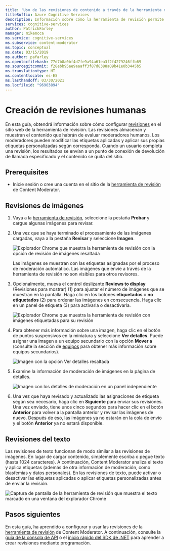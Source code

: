 ```yaml
---
title: 'Uso de las revisiones de contenido a través de la herramienta de revisión: Content Moderator'
titleSuffix: Azure Cognitive Services
description: Información sobre cómo la herramienta de revisión permite a los moderadores humanos revisar imágenes en un portal web.
services: cognitive-services
author: PatrickFarley
manager: mikemcca
ms.service: cognitive-services
ms.subservice: content-moderator
ms.topic: conceptual
ms.date: 03/15/2019
ms.author: pafarley
ms.openlocfilehash: 77d7b8a0bf4d7fe9a94a61ea3f2f4279246ffb69
ms.sourcegitcommit: f28ebb95ae9aaaff3f87d8388a09b41e0b3445b5
ms.translationtype: HT
ms.contentlocale: es-ES
ms.lasthandoff: 03/30/2021
ms.locfileid: "96903894"
---
```

# <a name="create-human-reviews"></a>Creación de revisiones humanas

En esta guía, obtendrá información sobre cómo configurar [revisiones](../review-api.md#reviews) en el sitio web de la herramienta de revisión. Las revisiones almacenan y muestran el contenido que habrán de evaluar moderadores humanos. Los moderadores pueden modificar las etiquetas aplicadas y aplicar sus propias etiquetas personalizadas según corresponda. Cuando un usuario completa una revisión, los resultados se envían a un punto de conexión de devolución de llamada especificado y el contenido se quita del sitio.

## <a name="prerequisites"></a>Prerequisites

- Inicie sesión o cree una cuenta en el sitio de la [herramienta de revisión](https://contentmoderator.cognitive.microsoft.com/) de Content Moderator.

## <a name="image-reviews"></a>Revisiones de imágenes

1. Vaya a la [herramienta de revisión](https://contentmoderator.cognitive.microsoft.com/), seleccione la pestaña **Probar** y cargue algunas imágenes para revisar.
1. Una vez que se haya terminado el procesamiento de las imágenes cargadas, vaya a la pestaña **Revisar** y seleccione **Imagen**.

    ![Explorador Chrome que muestra la herramienta de revisión con la opción de revisión de imágenes resaltada](images/review-images-1.png)

    Las imágenes se muestran con las etiquetas asignadas por el proceso de moderación automático. Las imágenes que envíe a través de la herramienta de revisión no son visibles para otros revisores.

1. Opcionalmente, mueva el control deslizante **Reviews to display** (Revisiones para mostrar) (1) para ajustar el número de imágenes que se muestran en la pantalla. Haga clic en los botones **etiquetados** o **no etiquetados** (2) para ordenar las imágenes en consecuencia. Haga clic en un panel de etiqueta (3) para activarla o desactivarla.

    ![Explorador Chrome que muestra la herramienta de revisión con imágenes etiquetadas para su revisión](images/review-images-2.png)

1. Para obtener más información sobre una imagen, haga clic en el botón de puntos suspensivos en la miniatura y seleccione **Ver detalles**. Puede asignar una imagen a un equipo secundario con la opción **Mover a** (consulte la sección de [equipos](./configure.md#manage-team-and-subteams) para obtener más información sobre equipos secundarios).

    ![Imagen con la opción Ver detalles resaltada](images/review-images-3.png)

1. Examine la información de moderación de imágenes en la página de detalles.

    ![Imagen con los detalles de moderación en un panel independiente](images/review-images-4.png)

1. Una vez que haya revisado y actualizado las asignaciones de etiqueta según sea necesario, haga clic en **Siguiente** para enviar sus revisiones. Una vez enviado, tiene unos cinco segundos para hacer clic en el botón **Anterior** para volver a la pantalla anterior y revisar las imágenes de nuevo. Después de eso, las imágenes ya no estarán en la cola de envío y el botón **Anterior** ya no estará disponible.

## <a name="text-reviews"></a>Revisiones del texto

Las revisiones de texto funcionan de modo similar a las revisiones de imágenes. En lugar de cargar contenido, simplemente escriba o pegue texto (hasta 1024 caracteres). A continuación, Content Moderator analiza el texto y aplica etiquetas (además de otra información de moderación, como blasfemias y datos personales). En las revisiones de texto, puede activar o desactivar las etiquetas aplicadas o aplicar etiquetas personalizadas antes de enviar la revisión.

![Captura de pantalla de la herramienta de revisión que muestra el texto marcado en una ventana del explorador Chrome](../images/reviewresults_text.png)

## <a name="next-steps"></a>Pasos siguientes

En esta guía, ha aprendido a configurar y usar las revisiones de la [herramienta de revisión](https://contentmoderator.cognitive.microsoft.com) de Content Moderator. A continuación, consulte la [guía de la consola de API](../try-review-api-review.md) o el [inicio rápido del SDK de .NET](../client-libraries.md?pivots=programming-language-csharp%253fpivots%253dprogramming-language-csharp) para aprender a crear revisiones mediante programación.